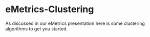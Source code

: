 # eMetrics-Clustering
As discussed in our eMetrics presentation here is some clustering algorithms to get you started.  

